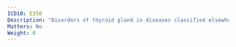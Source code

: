 ```yaml
---
ICD10: E350
Description: "Disorders of thyroid gland in diseases classified elsewhere"
Matters: No
Weight: 0
---
```


